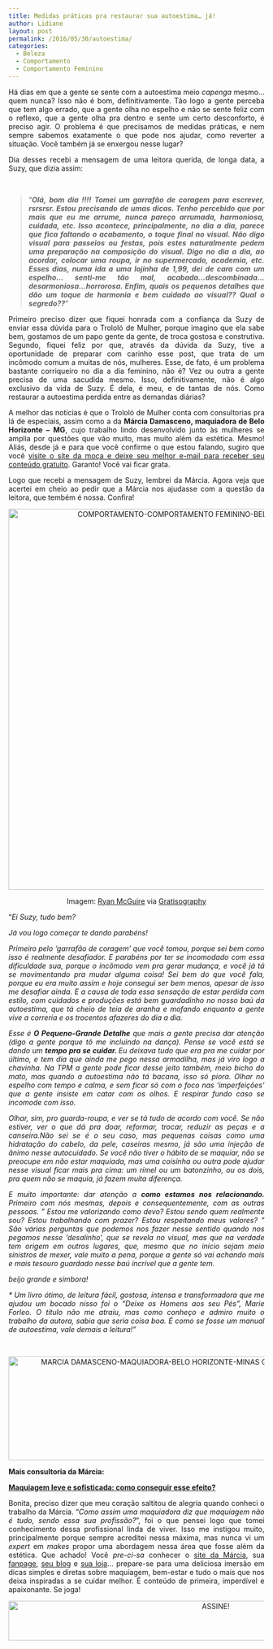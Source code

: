 ```yaml
---
title: Medidas práticas pra restaurar sua autoestima… já!
author: Lidiane
layout: post
permalink: /2016/05/30/autoestima/
categories:
  - Beleza
  - Comportamento
  - Comportamento Feminino
---
```

<p align="justify">
  Há dias em que a gente se sente com a autoestima meio <em>capenga </em>mesmo… quem nunca? Isso não é bom, definitivamente. Tão logo a gente perceba que tem algo errado, que a gente olha no espelho e não se sente feliz com o reflexo, que a gente olha pra dentro e sente um certo desconforto, é preciso agir. O problema é que precisamos de medidas práticas, e nem sempre sabemos exatamente o que pode nos ajudar, como reverter a situação. Você também já se enxergou nesse lugar?
</p>

<p align="justify">
  Dia desses recebi a mensagem de uma leitora querida, de longa data, a Suzy, que dizia assim:
</p>

&nbsp;

> <p align="justify">
>   “<strong><em>Olá, bom dia !!!! Tomei um garrafão de coragem para escrever, rsrsrsr. Estou precisando de umas dicas. Tenho percebido que por mais que eu me arrume, nunca pareço arrumada, harmoniosa, cuidada, etc. Isso acontece, principalmente, no dia a dia, parece que fica faltando o acabamento, o toque final no visual. Não digo visual para passeios ou festas, pois estes naturalmente pedem uma preparação na composição do visual. Digo no dia a dia, ao acordar, colocar uma roupa, ir no supermercado, academia, etc. Esses dias, numa ida a uma lojinha de 1,99, dei de cara com um espelho&#8230; senti-me tão mal, acabada&#8230;descombinada&#8230;desarmoniosa&#8230;horrorosa. Enfim, quais os pequenos detalhes que dão um toque de harmonia e bem cuidado ao visual?? Qual o segredo??</em></strong>”
> </p>

<p align="justify">
  Primeiro preciso dizer que fiquei honrada com a confiança da Suzy de enviar essa dúvida para o Trololó de Mulher, porque imagino que ela sabe bem, gostamos de um papo gente da gente, de troca gostosa e construtiva. Segundo, fiquei feliz por que, através da dúvida da Suzy, tive a oportunidade de preparar com carinho esse post, que trata de um incômodo comum a muitas de nós, mulheres. Esse, de fato, é um problema bastante corriqueiro no dia a dia feminino, não é? Vez ou outra a gente precisa de uma sacudida mesmo. Isso, definitivamente, não é algo exclusivo da vida de Suzy. É dela, é meu, e de tantas de nós. Como restaurar a autoestima perdida entre as demandas diárias?
</p>

<p align="justify">
  A melhor das notícias é que o Trololó de Mulher conta com consultorias pra lá de especiais, assim como a da <strong>Márcia Damasceno, maquiadora de Belo Horizonte – MG</strong>, cujo trabalho lindo desenvolvido junto às mulheres se amplia por questões que vão muito, mas muito além da estética. Mesmo! Aliás, desde já e para que você confirme o que estou falando, sugiro que você <a href="http://www.marciadamasceno.com.br/" target="_blank" rel="noopener noreferrer">visite o site da moça e deixe seu melhor e-mail para receber seu conteúdo gratuito</a>. Garanto! Você vai ficar grata.
</p>

<p align="justify">
  Logo que recebi a mensagem de Suzy, lembrei da Márcia. Agora veja que acertei em cheio ao pedir que a Márcia nos ajudasse com a questão da leitora, que tembém é nossa. Confira!
</p>

<p align="center">
  <img class="alignnone size-full wp-image-12593" src="https://www.trololodemulher.com.br/2016/05/COMPORTAMENTO-COMPORTAMENTO-FEMININO-BELEZA-AUTOESTIMA.jpg" alt="COMPORTAMENTO-COMPORTAMENTO FEMININO-BELEZA-AUTOESTIMA" width="752" height="750" />
</p>

<p align="center">
  Imagem: <a href="http://www.laughandpee.com/" target="_blank" rel="noopener noreferrer">Ryan McGuire</a> via <a href="http://www.gratisography.com/#all" target="_blank" rel="noopener noreferrer">Gratisography</a>
</p>

<p align="justify">
  “<i>Ei Suzy, tudo bem?</i>
</p>

<p align="justify">
  <i>Já vou logo começar te dando parabéns!</i>
</p>

<p align="justify">
  <i>Primeiro pelo &#8216;garrafão de coragem&#8217; que você tomou, porque sei bem como isso é realmente desafiador. </i><i>E parabéns por ter se incomodado com essa dificuldade sua, porque o incômodo vem pra gerar mudança, e você já tá se movimentando pra mudar alguma coisa! </i><i>Sei bem do que você fala, porque eu era muito assim e hoje consegui ser bem menos, apesar de isso me desafiar ainda. </i><i>E a causa de toda essa sensação de estar perdida com estilo, com cuidados e produções está bem guardadinho no nosso baú da autoestima, que tá cheio de teia de aranha e mofando enquanto a gente vive a correria e os trocentos afazeres do dia a dia.</i>
</p>

<p align="justify">
  <i>Esse é <b>O Pequeno-Grande Detalhe</b> que mais a gente precisa dar atenção (digo a gente porque tô me incluindo na dança). </i><i>Pense se você está se dando um <b>tempo pra se cuidar. </b>Eu deixava tudo que era pra me cuidar por último, e tem dia que ainda me pego nessa armadilha, mas já viro logo a chavinha. </i><i>Na TPM a gente pode ficar desse jeito também, meio bicho do mato, mas quando a autoestima não tá bacana, isso só piora. </i><i>Olhar no espelho com tempo e calma, e sem ficar só com o foco nas &#8216;imperfeições&#8217; que a gente insiste em catar com os olhos. E respirar fundo caso se incomode com isso.</i>
</p>

<p align="justify">
  <i>Olhar, sim, pro guarda-roupa, e ver se tá tudo de acordo com você. Se não estiver, ver o que dá pra doar, reformar, trocar, reduzir as peças e a canseira.</i><i>Não sei se é o seu caso, mas pequenas coisas como uma hidratação do cabelo, da pele, caseiras mesmo, já são uma injeção de ânimo nesse autocuidado. </i><i>Se você não tiver o hábito de se maquiar, não se preocupe em não estar maquiada, mas uma coisinha ou outra pode ajudar nesse visual ficar mais pra cima: um rímel ou um batonzinho, ou os dois, pra quem não se maquia, já fazem muita diferença.</i>
</p>

<p align="justify">
  <i>E muito importante: dar atenção a <b>como estamos nos relacionando.</b> </i><i>Primeiro com nós mesmas, depois e consequentemente, com as outras pessoas. </i><i>&#8221; Estou me valorizando como devo? Estou sendo quem realmente sou? Estou trabalhando com prazer? Estou respeitando meus valores? &#8221; </i><i>São várias perguntas que podemos nos fazer nesse sentido quando nos pegamos nesse &#8216;desalinho&#8217;, que se revela no visual, mas que na verdade tem origem em outros lugares, que, mesmo que no início sejam meio sinistros de mexer, vale muito a pena, porque a gente só vai achando mais e mais tesouro guardado nesse baú incrível que a gente tem.</i>
</p>

<p align="justify">
  <i>beijo grande e simbora!</i>
</p>

<p align="justify">
  <i>* Um livro ótimo, de leitura fácil, gostosa, intensa e transformadora que me ajudou um bocado nisso foi o &#8220;Deixe os Homens aos seu Pés&#8221;, Marie Forleo. O título não me atraiu, mas como conheço e admiro muito o trabalho da autora, sabia que seria coisa boa. É como se fosse um manual de autoestima, vale demais a leitura!”</i>
</p>

&nbsp;

<p align="center">
  <img class="alignnone size-full wp-image-11903" src="https://www.trololodemulher.com.br/2016/02/MARCIA-DAMASCENO-MAQUIADORA-BELO-HORIZONTE-MINAS-GERAIS-MAQUIAGEM-NAO-E-TUDO2.jpg" alt="MARCIA DAMASCENO-MAQUIADORA-BELO HORIZONTE-MINAS GERAIS-MAQUIAGEM NAO E TUDO[2]" width="800" height="204" />
</p>

**Mais consultoria da Márcia:**

**<a href="http://www.trololodemulher.com.br/2016/02/15/maquiagem-leve-e-sofisticada/" target="_blank" rel="noopener noreferrer">Maquiagem leve e sofisticada: como conseguir esse efeito?</a>**

<p align="justify">
  Bonita, preciso dizer que meu coração saltitou de alegria quando conheci o trabalho da Márcia. “<em>Como assim uma maquiadora diz que maquiagem não é tudo, sendo essa sua profissão?</em>”, foi o que pensei logo que tomei conhecimento dessa profissional linda de viver. Isso me instigou muito, principalmente porque sempre acreditei nessa máxima, mas nunca vi um <em>expert</em> em <em>makes</em> propor uma abordagem nessa área que fosse além da estética. Que achado! Você <em>pre-ci-sa</em> conhecer o <a href="http://www.marciadamasceno.com.br/" target="_blank" rel="noopener noreferrer">site da Márcia</a>, sua <a href="https://www.facebook.com/maquiagemnaoetudo/timeline" target="_blank" rel="noopener noreferrer">fanpage</a>, <a href="http://www.marciadamasceno.com.br/#blog" target="_blank" rel="noopener noreferrer">seu blog</a> e <a href="http://www.marciadamasceno.com.br/produtos-marcia-damasceno/" target="_blank" rel="noopener noreferrer">sua loja</a>… prepare-se para uma deliciosa imersão em dicas simples e diretas sobre maquiagem, bem-estar e tudo o mais que nos deixa inspiradas a se cuidar melhor. É conteúdo de primeira, imperdível e apaixonante. Se joga!
</p>

<p align="center">
  <a href="http://feedburner.google.com/fb/a/mailverify?uri=blogBichaFemea&loc=en_US" target="_blank" rel="noopener noreferrer"><img class="alignnone size-full wp-image-10439" src="https://www.trololodemulher.com.br/2014/09/ASSINE.png" alt="ASSINE!" width="800" height="78" /></a>
</p>

<p align="justify">